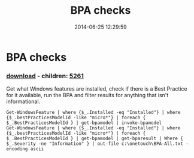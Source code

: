 ﻿---
pid:            5260
poster:         PWilkinson
title:          BPA checks
date:           2014-06-25 12:29:59
format:         posh
parent:         0
parent:         0
children:       5261
---

# BPA checks

### [download](5260.ps1) - children: [5261](5261.md)

Get what Windows features are installed, check if there is a Best Practice for it available, run the BPA and filter results for anything that isn't informational.

```posh
Get-WindowsFeature | where {$_.Installed -eq "Installed"} | where {$_.bestPracticesModelId -like "micro*"} | foreach { $_.BestPracticesModelId } | get-bpamodel | invoke-bpamodel
Get-WindowsFeature | where {$_.Installed -eq "Installed"} | where {$_.bestPracticesModelId -like "micro*"} | foreach { $_.BestPracticesModelId } | get-bpamodel | get-bparesult | Where { $_.Severity -ne "Information" } | out-file c:\onetouch\BPA-All.txt -encoding ascii
```
